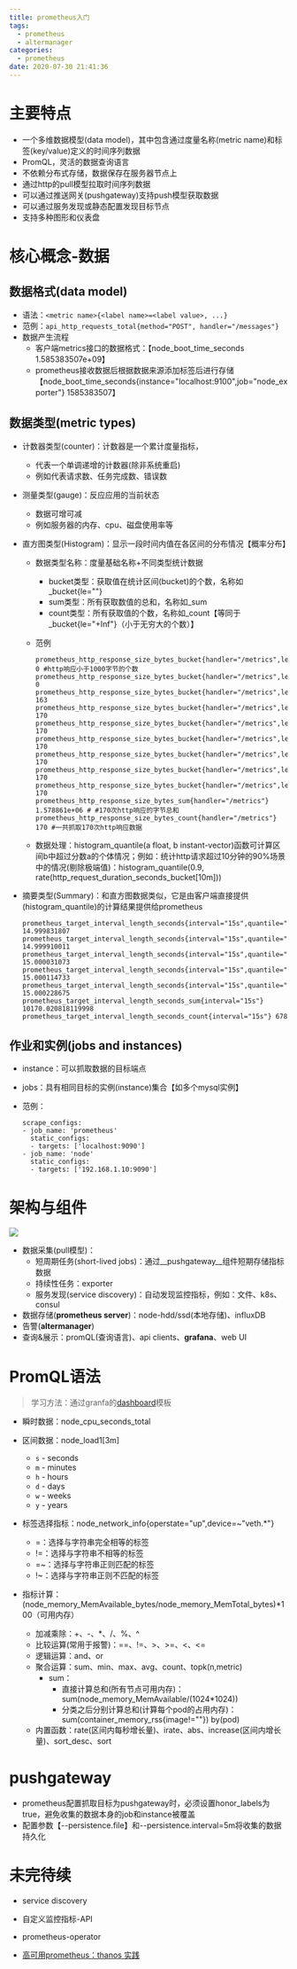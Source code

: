 ```yaml
---
title: prometheus入门
tags:
  - prometheus
  - altermanager
categories:
  - prometheus
date: 2020-07-30 21:41:36
---
```



# 主要特点

* 一个多维数据模型(data model)，其中包含通过度量名称(metric name)和标签(key/value)定义的时间序列数据
* PromQL，灵活的数据查询语言
* 不依赖分布式存储，数据保存在服务器节点上
* 通过http的pull模型拉取时间序列数据
* 可以通过推送网关(pushgateway)支持push模型获取数据
* 可以通过服务发现或静态配置发现目标节点
* 支持多种图形和仪表盘

# 核心概念-数据

## 数据格式(data model)

* 语法：`<metric name>{<label name>=<label value>, ...}`
* 范例：`api_http_requests_total{method="POST", handler="/messages"}`
* 数据产生流程
  * 客户端metrics接口的数据格式：【node_boot_time_seconds 1.585383507e+09】
  * prometheus接收数据后根据数据来源添加标签后进行存储【node_boot_time_seconds{instance="localhost:9100",job="node_exporter"}  1585383507】

## 数据类型(metric types)

* 计数器类型(counter)：计数器是一个累计度量指标，

  * 代表一个单调递增的计数器(除非系统重启)
  * 例如代表请求数、任务完成数、错误数

* 测量类型(gauge)：反应应用的当前状态

  * 数据可增可减
  * 例如服务器的内存、cpu、磁盘使用率等

* 直方图类型(Histogram)：显示一段时间内值在各区间的分布情况【概率分布】

  * 数据类型名称：度量基础名称+不同类型统计数据

    * bucket类型：获取值在统计区间(bucket)的个数，名称如<basename>_bucket{le="<upper inclusive bound>"}
    * sum类型：所有获取数值的总和，名称如<basename>_sum
    * count类型：所有获取值的个数，名称如<basename>_count【等同于<basename>_bucket{le="+Inf"}（小于无穷大的个数）】

  * 范例

    ```
    prometheus_http_response_size_bytes_bucket{handler="/metrics",le="100"} 0 #http响应小于1000字节的个数
    prometheus_http_response_size_bytes_bucket{handler="/metrics",le="1000"} 0 
    prometheus_http_response_size_bytes_bucket{handler="/metrics",le="10000"} 163
    prometheus_http_response_size_bytes_bucket{handler="/metrics",le="100000"} 170
    prometheus_http_response_size_bytes_bucket{handler="/metrics",le="1e+06"} 170
    prometheus_http_response_size_bytes_bucket{handler="/metrics",le="1e+07"} 170
    prometheus_http_response_size_bytes_bucket{handler="/metrics",le="1e+08"} 170
    prometheus_http_response_size_bytes_bucket{handler="/metrics",le="1e+09"} 170
    prometheus_http_response_size_bytes_bucket{handler="/metrics",le="+Inf"} 170
    prometheus_http_response_size_bytes_sum{handler="/metrics"} 1.578861e+06 # #170次http响应的字节总和
    prometheus_http_response_size_bytes_count{handler="/metrics"} 170 #一共抓取170次http响应数据
    ```

  * 数据处理：histogram_quantile(a float, b instant-vector)函数可计算区间b中超过分数a的个体情况；例如：统计http请求超过10分钟的90%场景中的情况(剔除极端值)：histogram_quantile(0.9, rate(http_request_duration_seconds_bucket[10m]))

* 摘要类型(Summary)：和直方图数据类似，它是由客户端直接提供(histogram_quantile)的计算结果提供给prometheus

  ```
  prometheus_target_interval_length_seconds{interval="15s",quantile="0.01"} 14.999831807
  prometheus_target_interval_length_seconds{interval="15s",quantile="0.05"} 14.999910011
  prometheus_target_interval_length_seconds{interval="15s",quantile="0.5"} 15.000031073
  prometheus_target_interval_length_seconds{interval="15s",quantile="0.9"} 15.000114733
  prometheus_target_interval_length_seconds{interval="15s",quantile="0.99"} 15.000228675
  prometheus_target_interval_length_seconds_sum{interval="15s"} 10170.020818119998
  prometheus_target_interval_length_seconds_count{interval="15s"} 678
  ```

## 作业和实例(jobs and instances)

* instance：可以抓取数据的目标端点

* jobs：具有相同目标的实例(instance)集合【如多个mysql实例】

* 范例：

  ```
  scrape_configs:
  - job_name: 'prometheus'
    static_configs:
    - targets: ['localhost:9090']
  - job_name: 'node'
    static_configs:
    - targets: ['192.168.1.10:9090']
  ```


# 架构与组件

![](https://simple0426-blog.oss-cn-beijing.aliyuncs.com/prometheus-architecture.png)

* 数据采集(pull模型)：
  * 短周期任务(short-lived jobs)：通过__pushgateway__组件短期存储指标数据
  * 持续性任务：exporter
  * 服务发现(service discovery)：自动发现监控指标，例如：文件、k8s、consul
* 数据存储(__prometheus server__)：node-hdd/ssd(本地存储)、influxDB
* 告警(__altermanager__)
* 查询&展示：promQL(查询语言)、api clients、__grafana__、web UI

# PromQL语法

> 学习方法：通过granfa的[dashboard](https://grafana.com/grafana/dashboards)模板

* 瞬时数据：node_cpu_seconds_total
* 区间数据：node_load1[3m]
  * `s` - seconds
  * `m` - minutes
  * `h` - hours
  * `d` - days
  * `w` - weeks
  * `y` - years
* 标签选择指标：node_network_info{operstate="up",device=~"veth.*"}
  * =：选择与字符串完全相等的标签
  * !=：选择与字符串不相等的标签
  * =~：选择与字符串正则匹配的标签
  * !~：选择与字符串正则不匹配的标签

* 指标计算：(node_memory_MemAvailable_bytes/node_memory_MemTotal_bytes)*100（可用内存）
  * 加减乘除：+、-、*、/、%、^
  * 比较运算(常用于报警)：==、!=、>、>=、<、<=
  * 逻辑运算：and、or
  * 聚合运算：sum、min、max、avg、count、topk(n,metric)
    * sum：
      * 直接计算总和(所有节点可用内存)：sum(node_memory_MemAvailable/(1024*1024))
      * 分类之后分别计算总和(计算每个pod的占用内存)：sum(container_memory_rss{image!=""}) by(pod) 
  * 内置函数：rate(区间内每秒增长量)、irate、abs、increase(区间内增长量)、sort_desc、sort

# pushgateway

* prometheus配置抓取目标为pushgateway时，必须设置honor_labels为true，避免收集的数据本身的job和instance被覆盖
* 配置参数【--persistence.file】和--persistence.interval=5m将收集的数据持久化

# 未完待续

* service discovery

* 自定义监控指标-API

* prometheus-operator

*  [高可用prometheus：thanos 实践](https://segmentfault.com/a/1190000022164038)
